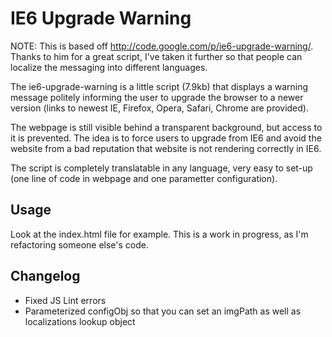 IE6 Upgrade Warning
====================

NOTE: This is based off http://code.google.com/p/ie6-upgrade-warning/. Thanks to him for a great script, I've taken it further so that people can localize the messaging into different languages.

The ie6-upgrade-warning is a little script (7.9kb) that displays a warning message politely informing the user to upgrade the browser to a newer version (links to newest IE, Firefox, Opera, Safari, Chrome are provided).

The webpage is still visible behind a transparent background, but access to it is prevented. The idea is to force users to upgrade from IE6 and avoid the website from a bad reputation that website is not rendering correctly in IE6.

The script is completely translatable in any language, very easy to set-up (one line of code in webpage and one parametter configuration). 


Usage 
-------

Look at the index.html file for example. This is a work in progress, as I'm refactoring someone else's code.

Changelog
----

* Fixed JS Lint errors
* Parameterized configObj so that you can set an imgPath as well as localizations lookup object